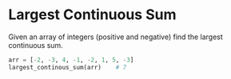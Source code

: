# Largest Continuous Sum

Given an array of integers (positive and negative) find the largest continuous sum.

```python
arr = [-2, -3, 4, -1, -2, 1, 5, -3]
largest_continous_sum(arr)    # 7

```

